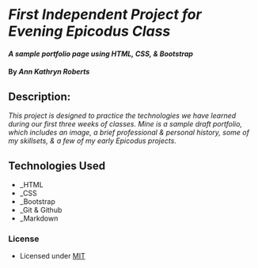 # _First Independent Project for Evening Epicodus Class_

#### _A sample portfolio page using HTML, CSS, & Bootstrap_

#### By _**Ann Kathryn Roberts**_

## Description:

_This project is designed to practice the technologies we have learned during our first three weeks of classes. Mine is a sample draft portfolio, which includes an image, a brief professional & personal history, some of my skillsets, & a few of my early Epicodus projects._

## Technologies Used

* _HTML
* _CSS
* _Bootstrap
* _Git & Github
* _Markdown

### License

* Licensed under [MIT](https://en.wikipedia.org/wiki/MIT_License)
